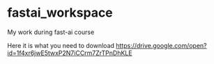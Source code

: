 # fastai_workspace
My work during fast-ai course

Here it is what you need to download https://drive.google.com/open?id=1f4xr6jwE5twxP2N7iCCrm7ZrTPnDhKLE


